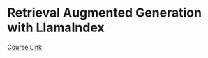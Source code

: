 # Retrieval Augmented Generation with LlamaIndex

[Course Link](https://academy.zenva.com/course/llamaindex-course/)

